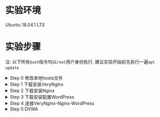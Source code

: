 # 实验环境
Ubuntu 18.04.1 LTS

# 实验步骤
注: 以下所有`bash`指令均以`root`用户身份执行. 建议实验开始前先执行一遍`apt update`

<details>
<summary>Step 0 修改本地hosts文件</summary>

- 首先先修改本地hosts文件, 将以下3个域名解析为`Ubuntu`的IP地址
    ```
    wp.sec.cuc.edu.cn
    dvwa.sec.cuc.edu.cn
    vn.sec.cuc.edu.cn
    ```
</details>

<details> 
<summary>Step 1 下载安装VeryNginx</summary>

- 仓库地址为`https://github.com/alexazhou/VeryNginx`, 其中有[中文文档](https://github.com/alexazhou/VeryNginx/blob/master/readme_zh.md), 内含详细的下载及安装步骤以及[Trouble Shooting](https://github.com/alexazhou/VeryNginx/wiki/Trouble-Shooting). 参照其进行下载安装即可
    ```bash
    cd ~
    # 安装实验所需依赖项
    apt install -y libpcre3-dev libssl1.0-dev zlib1g-dev python3 unzip gcc make
    # 下载仓库压缩包并解压
    wget https://github.com/alexazhou/VeryNginx/archive/master.zip
    unzip master.zip
    cd VeryNginx-master/
    # 修改配置文件nginx.conf的第二行, 设置工作进程的用户为www-data
    sed -i "s/nginx/www-data/" nginx.conf
    # 开始安装
    python3 install.py install
    # 创建软链接方便自己之后使用
    ln -s /opt/verynginx/openresty/nginx/sbin/nginx /usr/sbin/verynginx
    # 检查配置文件是否正确
    verynginx -t
    # 若正确则启动verynginx
    verynginx
    ```
- 安装成功并启动后, 欢迎页与登录页分别如下  
    ![](images/verynginx_welcome.png)
    ![](images/verynginx_index.png)
- 以`verynginx verynginx`登录即可进入管理页
</details>
<details>
<summary>Step 2 下载安装Nginx</summary>

- 在下载前先执行`verynginx -s stop`以停止`VeryNginx`, 避免与稍后自启动的`nginx`产生冲突
    > 本来这里想通过`systemctl disable nginx`来禁止即将安装的`nginx`自启, 但貌似安装之前不能这么执行(会报错), 只能先停止`verynginx`了
- 下载安装`Nginx`只需一行即可  
    ```bash
    apt install nginx -y
    ```
- 此时访问`localhost`应当出现与之前一样的欢迎页
- 执行`nginx -s stop`以停止`Nginx`
</details>
<details>
<summary>Step 3 下载安装配置WordPress</summary>
 
- 首先安装`WordPress`所需要的`mysql`与`php-fpm`  
    ```bash
    # 预先设置mysql-server的根用户密码
    MYSQL_ROOT_PASSWORD=root
    debconf-set-selections << EOF
    mysql-server mysql-server/root_password password ${MYSQL_ROOT_PASSWORD}
    mysql-server mysql-server/root_password_again password ${MYSQL_ROOT_PASSWORD}
    EOF
    
    # 下载安装
    apt install -y mysql-server php7.2-fpm php7.2-mysql php7.2-gd
    
    # 在mysql中创建WordPress所需要的用户与数据库(注意-p参数后不能加空格否则会进入交互模式)
    WP_DB_USERNAME=wp_root
    WP_DB_PASSWORD=wp_rppt
    WP_DB_NAME=wp_db

    mysql -u root -p${MYSQL_ROOT_PASSWORD} << EOF
    CREATE USER '${WP_DB_USERNAME}'@'localhost' IDENTIFIED BY '${WP_DB_PASSWORD}';
    CREATE DATABASE ${WP_DB_NAME};
    GRANT ALL ON ${WP_DB_NAME}.* TO '${WP_DB_USERNAME}'@'localhost';
    EOF
    ```
- 准备完毕, 选择一个位置作为`WordPress`网站根目录  
    ```bash
    WP_PATH=/var/www/wordpress
    mkdir -p ${WP_PATH}/public/
    chown -R www-data:www-data ${WP_PATH}/public
    ```
    下载安装配置`WordPress`  
    ```bash
    # 下载解压
    cd /tmp
    wget https://wordpress.org/wordpress-4.7.zip
    unzip wordpress-4.7.zip
    cp -r wordpress/* ${WP_PATH}/public/
    cd ${WP_PATH}/public/
    cp wp-config{-sample,}.php
    # 修改配置文件使其能正确访问mysql
    sed -i s/database_name_here/${WP_DB_NAME}/ wp-config.php
    sed -i s/username_here/${WP_DB_USERNAME}/ wp-config.php
    sed -i s/password_here/${WP_DB_PASSWORD}/ wp-config.php
    echo "define('FS_METHOD', 'direct');" >> wp-config.php
    ```
    (最后这行是文件操作相关的一个参数, 详见[链接](https://wordpress.stackexchange.com/questions/189554/what-security-concerns-should-i-have-when-setting-fs-method-to-direct-in-wp-co/232291))
</details>
<details>
<summary>Step 4 连接VeryNginx-Nginx-WordPress</summary>

- 连接`Nginx`与`WordPress`:
    ```bash
    # 在/etc/nginx/sites-available/目录下新建一个配置文件作为一个可用站点并写入相关内容(tee的作用类似于echo >>)
    WP_DOMAIN=wp.sec.cuc.edu.cn
    WP_PORT=8080
    tee /etc/nginx/sites-available/${WP_DOMAIN} << EOF
    server {
        listen localhost:${WP_PORT};
        server_name ${WP_DOMAIN};

        root ${WP_PATH}/public;
        index index.php;

        location / {
            try_files \$uri \$uri/ /index.php?\$args;
        }

        location ~ \.php\$ {
            include snippets/fastcgi-php.conf;
            fastcgi_pass unix:/run/php/php7.2-fpm.sock;
        }
    }
    EOF

    # 在sites-enabled目录下创建一个该可用站点的软链接, 同时删除该目录下的default文件以禁用该站点  
    ln -s /etc/nginx/sites-available/${WP_DOMAIN} /etc/nginx/sites-enabled/
    rm /etc/nginx/sites-enabled/default
    # 检查配置文件是否正确
    nginx -t
    # 若正确则启动Nginx
    nginx
    ```
- 连接`VeryNginx`与`Nginx`, 这一步我们通过`VeryNginx`的图形界面来实现
    - 首先进入管理页, 点击`config`标签进入配置页
    - 添加如下`Matcher`  
        ![](images/wp_matcher.png)
    - 添加如下`Up Stream`
        ![](images/wp_upstream.png)
    - 添加如下`Proxy Pass`  
        ![](images/wp_proxypass.png)
    - **不要忘记在右下角点保存!**  
        ![](images/dont_forget_save.png)
- 访问`wp.sec.cuc.edu.cn`, 如果能出现以下界面说明当前阶段配置正确
    ![](images/wp_install.png)
</details>
<details>
<summary>Step 5 DVWA</summary>

- 仿照上述步骤类似安装配置即可  
    ```bash
    # 选择一个位置作为网站根目录
    DVWA_PATH=/var/www/dvwa
    mkdir -p ${DVWA_PATH}/public/
    chown -R www-data:www-data ${DVWA_PATH}/public

    # 下载解压
    cd /tmp
    wget https://github.com/ethicalhack3r/DVWA/archive/master.zip
    unzip master.zip
    cp -r DVWA-master/* ${DVWA_PATH}/public/
    cd ${DVWA_PATH}/public/
    cp config/config.inc.php{.dist,}
    
    # 创建相应的站点文件
    DVWA_DOMAIN=dvwa.sec.cuc.edu.cn
    DVWA_PORT=8000
    tee /etc/nginx/sites-available/${DVWA_DOMAIN} << EOF
    server {
        listen localhost:${DVWA_PORT};
        server_name ${DVWA_DOMAIN};

        root ${DVWA_PATH}/public;
        index index.php;

        location / {
            try_files \$uri \$uri/ /index.php?\$args;
        }

        location ~ \.php\$ {
            include snippets/fastcgi-php.conf;
            fastcgi_pass unix:/run/php/php7.2-fpm.sock;
        }
    }
    EOF
    
    # 在sites-enabled目录下创建软链接
    ln -s /etc/nginx/sites-available/${DVWA_DOMAIN} /etc/nginx/sites-enabled/
    
    # 检查配置文件正确与否并重启Nginx
    nginx -t
    nginx -s reload
    ```
- 之后在`VeryNginx`管理页面中添加相应的`Matcher`, `Up Stream`与`Proxy Pass`. **不要忘记点保存!**
- 访问`dvwa.sec.cuc.edu.cn`, 即得以下页面  
    ![](images/dvwa_setup.png)
</details>
